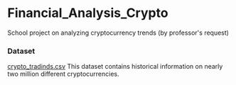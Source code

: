 # Financial_Analysis_Crypto
School project on analyzing cryptocurrency trends (by professor's request)

### Dataset
  [crypto_tradinds.csv](https://www.kaggle.com/datasets/georgezakharov/historical-data-on-the-trading-of-cryptocurrencies)
  This dataset contains historical information on nearly two million different cryptocurrencies.
